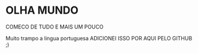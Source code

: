 # OLHA MUNDO
COMECO DE TUDO E MAIS UM POUCO

Muito trampo a lingua portuguesa
ADICIONEI ISSO POR AQUI PELO GITHUB ;)
